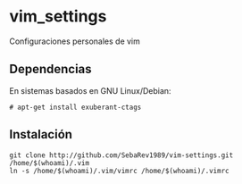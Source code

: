 vim_settings
============

Configuraciones personales de vim

Dependencias
------------
En sistemas basados en GNU Linux/Debian:

    # apt-get install exuberant-ctags

Instalación
------------

    git clone http://github.com/SebaRev1989/vim-settings.git /home/$(whoami)/.vim
    ln -s /home/$(whoami)/.vim/vimrc /home/$(whoami)/.vimrc


